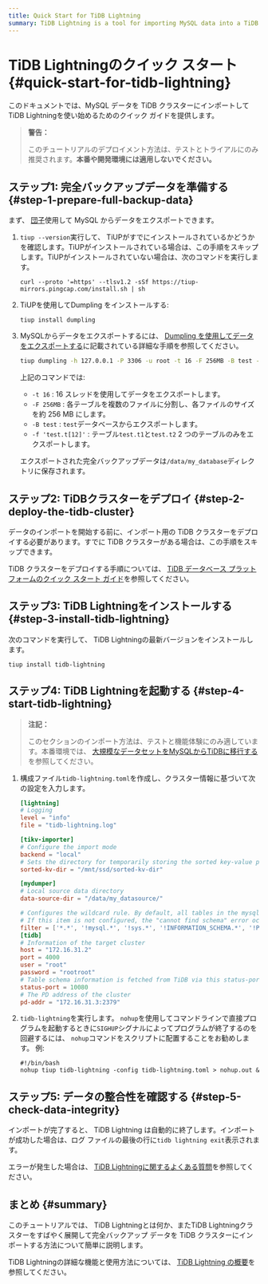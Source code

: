 ```yaml
---
title: Quick Start for TiDB Lightning
summary: TiDB Lightning is a tool for importing MySQL data into a TiDB cluster. It is recommended for test and trial purposes only, not for production or development environments. The process involves preparing full backup data, deploying the TiDB cluster, installing TiDB Lightning, starting TiDB Lightning, and checking data integrity. For detailed features and usage, refer to the TiDB Lightning Overview.
---
```


# TiDB Lightningのクイック スタート {#quick-start-for-tidb-lightning}

このドキュメントでは、MySQL データを TiDB クラスターにインポートしてTiDB Lightningを使い始めるためのクイック ガイドを提供します。

> **警告：**
>
> このチュートリアルのデプロイメント方法は、テストとトライアルにのみ推奨されます。**本番や開発環境には適用しないでください。**

## ステップ1: 完全バックアップデータを準備する {#step-1-prepare-full-backup-data}

まず、 [団子](/dumpling-overview.md)使用して MySQL からデータをエクスポートできます。

1.  `tiup --version`実行して、 TiUPがすでにインストールされているかどうかを確認します。TiUPがインストールされている場合は、この手順をスキップします。TiUPがインストールされていない場合は、次のコマンドを実行します。

        curl --proto '=https' --tlsv1.2 -sSf https://tiup-mirrors.pingcap.com/install.sh | sh

2.  TiUPを使用してDumpling をインストールする:

    ```shell
    tiup install dumpling
    ```

3.  MySQLからデータをエクスポートするには、 [Dumpling を使用してデータをエクスポートする](/dumpling-overview.md#export-to-sql-files)に記載されている詳細な手順を参照してください。

    ```sh
    tiup dumpling -h 127.0.0.1 -P 3306 -u root -t 16 -F 256MB -B test -f 'test.t[12]' -o /data/my_database/
    ```

    上記のコマンドでは:

    -   `-t 16` : 16 スレッドを使用してデータをエクスポートします。
    -   `-F 256MB` : 各テーブルを複数のファイルに分割し、各ファイルのサイズを約 256 MB にします。
    -   `-B test` : `test`データベースからエクスポートします。
    -   `-f 'test.t[12]'` : テーブル`test.t1`と`test.t2` 2 つのテーブルのみをエクスポートします。

    エクスポートされた完全バックアップデータは`/data/my_database`ディレクトリに保存されます。

## ステップ2: TiDBクラスターをデプロイ {#step-2-deploy-the-tidb-cluster}

データのインポートを開始する前に、インポート用の TiDB クラスターをデプロイする必要があります。すでに TiDB クラスターがある場合は、この手順をスキップできます。

TiDB クラスターをデプロイする手順については、 [TiDB データベース プラットフォームのクイック スタート ガイド](/quick-start-with-tidb.md)を参照してください。

## ステップ3: TiDB Lightningをインストールする {#step-3-install-tidb-lightning}

次のコマンドを実行して、 TiDB Lightningの最新バージョンをインストールします。

```shell
tiup install tidb-lightning
```

## ステップ4: TiDB Lightningを起動する {#step-4-start-tidb-lightning}

> **注記：**
>
> このセクションのインポート方法は、テストと機能体験にのみ適しています。本番環境では、 [大規模なデータセットをMySQLからTiDBに移行する](/migrate-large-mysql-to-tidb.md)を参照してください。

1.  構成ファイル`tidb-lightning.toml`を作成し、クラスター情報に基づいて次の設定を入力します。

    ```toml
    [lightning]
    # Logging
    level = "info"
    file = "tidb-lightning.log"

    [tikv-importer]
    # Configure the import mode
    backend = "local"
    # Sets the directory for temporarily storing the sorted key-value pairs. The target directory must be empty.
    sorted-kv-dir = "/mnt/ssd/sorted-kv-dir"

    [mydumper]
    # Local source data directory
    data-source-dir = "/data/my_datasource/"

    # Configures the wildcard rule. By default, all tables in the mysql, sys, INFORMATION_SCHEMA, PERFORMANCE_SCHEMA, METRICS_SCHEMA, and INSPECTION_SCHEMA system databases are filtered.
    # If this item is not configured, the "cannot find schema" error occurs when system tables are imported.
    filter = ['*.*', '!mysql.*', '!sys.*', '!INFORMATION_SCHEMA.*', '!PERFORMANCE_SCHEMA.*', '!METRICS_SCHEMA.*', '!INSPECTION_SCHEMA.*']
    [tidb]
    # Information of the target cluster
    host = "172.16.31.2"
    port = 4000
    user = "root"
    password = "rootroot"
    # Table schema information is fetched from TiDB via this status-port.
    status-port = 10080
    # The PD address of the cluster
    pd-addr = "172.16.31.3:2379"
    ```

2.  `tidb-lightning`を実行します。 `nohup`を使用してコマンドラインで直接プログラムを起動するときに`SIGHUP`シグナルによってプログラムが終了するのを回避するには、 `nohup`コマンドをスクリプトに配置することをお勧めします。 例:

    ```shell
    #!/bin/bash
    nohup tiup tidb-lightning -config tidb-lightning.toml > nohup.out &
    ```

## ステップ5: データの整合性を確認する {#step-5-check-data-integrity}

インポートが完了すると、 TiDB Lightning は自動的に終了します。インポートが成功した場合は、ログ ファイルの最後の行に`tidb lightning exit`表示されます。

エラーが発生した場合は、 [TiDB Lightningに関するよくある質問](/tidb-lightning/tidb-lightning-faq.md)を参照してください。

## まとめ {#summary}

このチュートリアルでは、 TiDB Lightningとは何か、またTiDB Lightningクラスターをすばやく展開して完全バックアップ データを TiDB クラスターにインポートする方法について簡単に説明します。

TiDB Lightningの詳細な機能と使用方法については、 [TiDB Lightning の概要](/tidb-lightning/tidb-lightning-overview.md)を参照してください。
